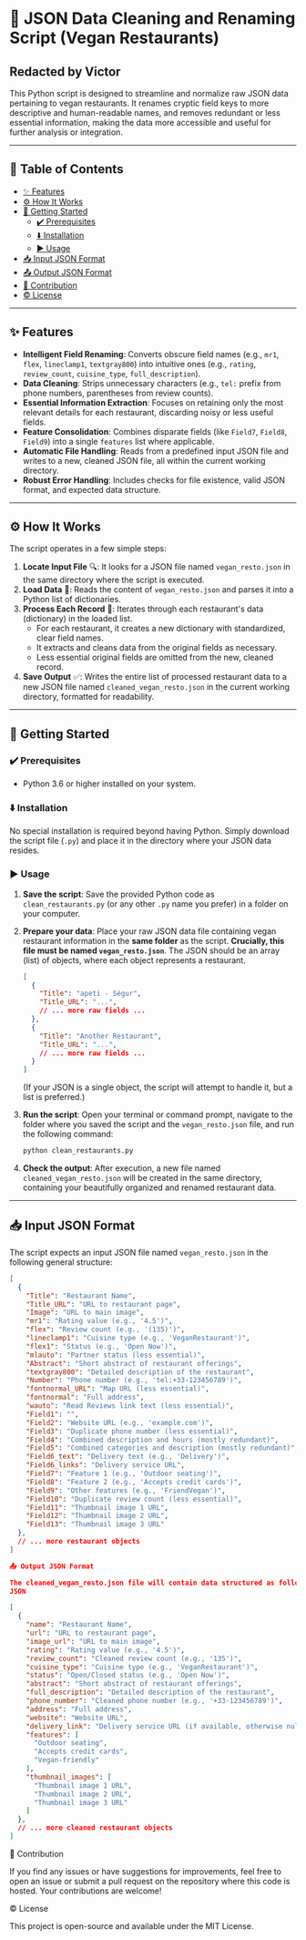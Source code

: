 # 🥗 JSON Data Cleaning and Renaming Script (Vegan Restaurants)

## Redacted by Victor

This Python script is designed to streamline and normalize raw JSON data pertaining to vegan restaurants. It renames cryptic field keys to more descriptive and human-readable names, and removes redundant or less essential information, making the data more accessible and useful for further analysis or integration.

---

## 📖 Table of Contents

- [✨ Features](#-features)
- [⚙️ How It Works](#%EF%B8%8F-how-it-works)
- [🚀 Getting Started](#-getting-started)
  - [✔️ Prerequisites](#%EF%B8%8F-prerequisites)
  - [⬇️ Installation](#%EF%B8%8F-installation)
  - [▶️ Usage](#%EF%B8%8F-usage)
- [📥 Input JSON Format](#-input-json-format)
- [📤 Output JSON Format](#-output-json-format)
- [🤝 Contribution](#-contribution)
- [©️ License](#%EF%B8%8F-license)

---

## ✨ Features

* **Intelligent Field Renaming**: Converts obscure field names (e.g., `mr1`, `flex`, `lineclamp1`, `textgray800`) into intuitive ones (e.g., `rating`, `review_count`, `cuisine_type`, `full_description`).
* **Data Cleaning**: Strips unnecessary characters (e.g., `tel:` prefix from phone numbers, parentheses from review counts).
* **Essential Information Extraction**: Focuses on retaining only the most relevant details for each restaurant, discarding noisy or less useful fields.
* **Feature Consolidation**: Combines disparate fields (like `Field7`, `Field8`, `Field9`) into a single `features` list where applicable.
* **Automatic File Handling**: Reads from a predefined input JSON file and writes to a new, cleaned JSON file, all within the current working directory.
* **Robust Error Handling**: Includes checks for file existence, valid JSON format, and expected data structure.

---

## ⚙️ How It Works

The script operates in a few simple steps:

1.  **Locate Input File** 🔍: It looks for a JSON file named `vegan_resto.json` in the same directory where the script is executed.
2.  **Load Data** 💾: Reads the content of `vegan_resto.json` and parses it into a Python list of dictionaries.
3.  **Process Each Record** 🔄: Iterates through each restaurant's data (dictionary) in the loaded list.
    * For each restaurant, it creates a new dictionary with standardized, clear field names.
    * It extracts and cleans data from the original fields as necessary.
    * Less essential original fields are omitted from the new, cleaned record.
4.  **Save Output** ✅: Writes the entire list of processed restaurant data to a new JSON file named `cleaned_vegan_resto.json` in the current working directory, formatted for readability.

---

## 🚀 Getting Started

### ✔️ Prerequisites

* Python 3.6 or higher installed on your system.

### ⬇️ Installation

No special installation is required beyond having Python. Simply download the script file (`.py`) and place it in the directory where your JSON data resides.

### ▶️ Usage

1.  **Save the script**: Save the provided Python code as `clean_restaurants.py` (or any other `.py` name you prefer) in a folder on your computer.
2.  **Prepare your data**: Place your raw JSON data file containing vegan restaurant information in the **same folder** as the script. **Crucially, this file must be named `vegan_resto.json`**. The JSON should be an array (list) of objects, where each object represents a restaurant.
    ```json
    [
      {
        "Title": "apeti - Ségur",
        "Title_URL": "...",
        // ... more raw fields ...
      },
      {
        "Title": "Another Restaurant",
        "Title_URL": "...",
        // ... more raw fields ...
      }
    ]
    ```
    (If your JSON is a single object, the script will attempt to handle it, but a list is preferred.)
3.  **Run the script**: Open your terminal or command prompt, navigate to the folder where you saved the script and the `vegan_resto.json` file, and run the following command:

    ```bash
    python clean_restaurants.py
    ```
4.  **Check the output**: After execution, a new file named `cleaned_vegan_resto.json` will be created in the same directory, containing your beautifully organized and renamed restaurant data.

---

## 📥 Input JSON Format

The script expects an input JSON file named `vegan_resto.json` in the following general structure:

```json
[
  {
    "Title": "Restaurant Name",
    "Title_URL": "URL to restaurant page",
    "Image": "URL to main image",
    "mr1": "Rating value (e.g., '4.5')",
    "flex": "Review count (e.g., '(135)')",
    "lineclamp1": "Cuisine type (e.g., 'VeganRestaurant')",
    "flex1": "Status (e.g., 'Open Now')",
    "mlauto": "Partner status (less essential)",
    "Abstract": "Short abstract of restaurant offerings",
    "textgray800": "Detailed description of the restaurant",
    "Number": "Phone number (e.g., 'tel:+33-123456789')",
    "fontnormal_URL": "Map URL (less essential)",
    "fontnormal": "Full address",
    "wauto": "Read Reviews link text (less essential)",
    "Field1": "",
    "Field2": "Website URL (e.g., 'example.com')",
    "Field3": "Duplicate phone number (less essential)",
    "Field4": "Combined description and hours (mostly redundant)",
    "Field5": "Combined categories and description (mostly redundant)",
    "Field6_text": "Delivery text (e.g., 'Delivery')",
    "Field6_links": "Delivery service URL",
    "Field7": "Feature 1 (e.g., 'Outdoor seating')",
    "Field8": "Feature 2 (e.g., 'Accepts credit cards')",
    "Field9": "Other features (e.g., 'FriendVegan')",
    "Field10": "Duplicate review count (less essential)",
    "Field11": "Thumbnail image 1 URL",
    "Field12": "Thumbnail image 2 URL",
    "Field13": "Thumbnail image 3 URL"
  },
  // ... more restaurant objects
]

📤 Output JSON Format

The cleaned_vegan_resto.json file will contain data structured as follows:
JSON

[
  {
    "name": "Restaurant Name",
    "url": "URL to restaurant page",
    "image_url": "URL to main image",
    "rating": "Rating value (e.g., '4.5')",
    "review_count": "Cleaned review count (e.g., '135')",
    "cuisine_type": "Cuisine type (e.g., 'VeganRestaurant')",
    "status": "Open/Closed status (e.g., 'Open Now')",
    "abstract": "Short abstract of restaurant offerings",
    "full_description": "Detailed description of the restaurant",
    "phone_number": "Cleaned phone number (e.g., '+33-123456789')",
    "address": "Full address",
    "website": "Website URL",
    "delivery_link": "Delivery service URL (if available, otherwise null)",
    "features": [
      "Outdoor seating",
      "Accepts credit cards",
      "Vegan-friendly"
    ],
    "thumbnail_images": [
      "Thumbnail image 1 URL",
      "Thumbnail image 2 URL",
      "Thumbnail image 3 URL"
    ]
  },
  // ... more cleaned restaurant objects
]

```

🤝 Contribution

If you find any issues or have suggestions for improvements, feel free to open an issue or submit a pull request on the repository where this code is hosted. Your contributions are welcome!

©️ License

This project is open-source and available under the MIT License.
